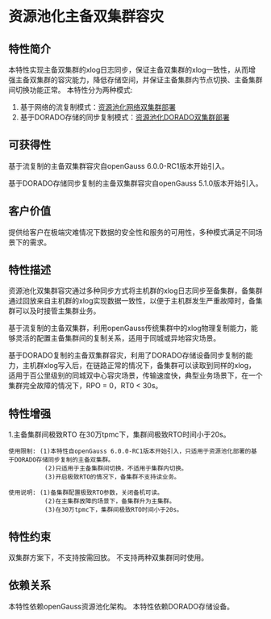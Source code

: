 # 资源池化主备双集群容灾

## 特性简介

本特性实现主备双集群的xlog日志同步，保证主备双集群的xlog一致性，从而增强主备双集群的容灾能力，降低存储空间，并保证主备集群内节点切换、主备集群间切换功能正常。
本特性分为两种模式:
1. 基于网络的流复制模式：[资源池化网络双集群部署](../DatabaseAdministrationGuide/资源池化网络双集群部署.md)
2. 基于DORADO存储的同步复制模式：[资源池化DORADO双集群部署](../DatabaseAdministrationGuide/资源池化DORADO双集群部署.md)

## 可获得性

基于流复制的主备双集群容灾自openGauss 6.0.0-RC1版本开始引入。

基于DORADO存储同步复制的主备双集群容灾自openGauss 5.1.0版本开始引入。

## 客户价值

提供给客户在极端灾难情况下数据的安全性和服务的可用性，多种模式满足不同场景下的需求。

## 特性描述

资源池化双集群容灾通过多种同步方式将主机群的xlog日志同步至备集群，备集群通过回放来自主机群的xlog实现数据一致性，以便于主机群发生严重故障时，备集群可以及时接管主集群业务。

基于流复制的主备双集群，利用openGauss传统集群中的xlog物理复制能力，能够灵活的配置主备集群间的复制关系，适用于同城或异地容灾场景。

基于DORADO复制的主备双集群容灾，利用了DORADO存储设备同步复制的能力，主机群xlog写入后，在链路正常的情况下，备集群可以读取到同样的xlog，适用于百公里级别的同城双中心容灾场景，传输速度快，典型业务场景下，在一个集群完全故障的情况下，RPO = 0，RT0 < 30s。

## 特性增强

1.主备集群间极致RTO
    在30万tpmc下，集群间极致RTO时间小于20s。
    
    使用限制: (1)本特性自openGauss 6.0.0-RC1版本开始引入，只适用于资源池化部署的基于DORADO存储同步复制的主备双集群。
              (2)只适用于主备集群间切换，不适用于集群内切换。
              (3)开启极致RTO的情况下，备集群不支持读业务。
    
    使用说明: (1)备集群配置极致RTO参数，关闭备机可读。
              (2)在主集群故障的场景下，备集群升为主集群。
              (3)在30万tpmc下，集群间极致RTO时间小于20s。

## 特性约束

双集群方案下，不支持按需回放。
不支持两种双集群同时使用。

## 依赖关系

本特性依赖openGauss资源池化架构。
本特性依赖DORADO存储设备。



